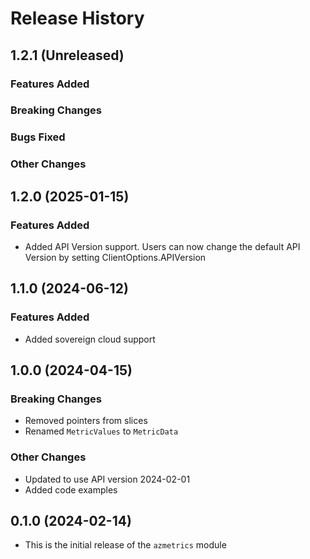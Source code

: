# Release History

## 1.2.1 (Unreleased)

### Features Added

### Breaking Changes

### Bugs Fixed

### Other Changes

## 1.2.0 (2025-01-15)

### Features Added
* Added API Version support. Users can now change the default API Version by setting ClientOptions.APIVersion

## 1.1.0 (2024-06-12)

### Features Added
* Added sovereign cloud support

## 1.0.0 (2024-04-15)

### Breaking Changes
* Removed pointers from slices
* Renamed `MetricValues` to `MetricData`

### Other Changes
* Updated to use API version 2024-02-01
* Added code examples

## 0.1.0 (2024-02-14)

* This is the initial release of the `azmetrics` module

